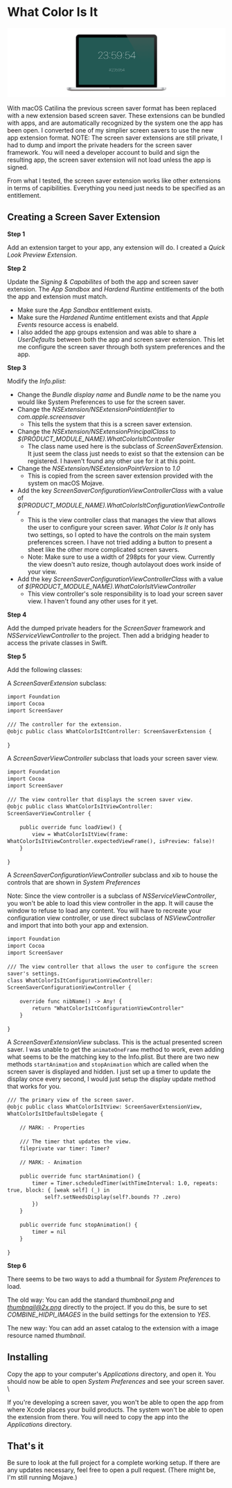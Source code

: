#  What Color Is It

![banner](README/Example.png)

With macOS Catilina the previous screen saver format has been replaced with a new extension based screen saver. These extensions can be bundled with apps, and are automatically recognized by the system one the app has been open. I converted one of my simplier screen savers to use the new app extension format. NOTE: The screen saver extensions are still private, I had to dump and import the private headers for the screen saver framework. You will need a developer account to build and sign the resulting app, the screen saver extension will not load unless the app is signed.

From what I tested, the screen saver extension works like other extensions in terms of capibilities. Everything you need just needs to be specified as an entitlement.

## Creating a Screen Saver Extension

**Step 1**

Add an extension target to your app, any extension will do. I created a *Quick Look Preview Extension*.

**Step 2**

Update the *Signing & Capabilites* of both the app and screen saver extension. The *App Sandbox* and *Hardend Runtime* entitlements of the both the app and extension must match.

- Make sure the *App Sandbox* entitlement exists.
- Make sure the *Hardened Runtime* entitlement exists and that *Apple Events* resource access is enabeld.
- I also added the app groups extension and was able to share a *UserDefaults* between both the app and screen saver extension. This let me configure the screen saver through both system preferences and the app.

**Step 3**

Modify the *Info.plist*:

- Change the *Bundle display name* and *Bundle name* to be the name you would like System Preferences to use for the screen saver.
- Change the *NSExtension/NSExtensionPointIdentifier* to *com.apple.screensaver*
    - This tells the system that this is a screen saver extension.
- Change the *NSExtension/NSExtensionPrincipalClass* to *$(PRODUCT_MODULE_NAME).WhatColorIsItController*
    - The class name used here is the subclass of *ScreenSaverExtension*. It just seem the class just needs to exist so that the extension can be registered. I haven't found any other use for it at this point.
- Change the *NSExtension/NSExtensionPointVersion* to *1.0*
    - This is copied from the screen saver extension provided with the system on macOS Mojave.
- Add the key *ScreenSaverConfigurationViewControllerClass* with a value of *$(PRODUCT_MODULE_NAME).WhatColorIsItConfigurationViewController*
    - This is the view controller class that manages the view that allows the user to configure your screen saver. *What Color Is It* only has two settings, so I opted to have the controls on the main system preferences screen. I have not tried adding a button to present a sheet like the other more complicated screen savers.
    - Note: Make sure to use a width of 298pts for your view. Currently the view doesn't auto resize, though autolayout does work inside of your view.
- Add the key *ScreenSaverConfigurationViewControllerClass* with a value of *$(PRODUCT_MODULE_NAME).WhatColorIsItViewController*
    - This view controller's sole responsibility is to load your screen saver view. I haven't found any other uses for it yet.
    
**Step 4**

Add the dumped private headers for the *ScreenSaver* framework and *NSServiceViewController* to the project. Then add a bridging header to access the private classes in Swift.

**Step 5**

Add the following classes:

A *ScreenSaverExtension* subclass:
```
import Foundation
import Cocoa
import ScreenSaver

/// The controller for the extension.
@objc public class WhatColorIsItController: ScreenSaverExtension {
    
}
```

A *ScreenSaverViewController* subclass that loads your screen saver view.
```
import Foundation
import Cocoa
import ScreenSaver

/// The view controller that displays the screen saver view.
@objc public class WhatColorIsItViewController: ScreenSaverViewController {
    
    public override func loadView() {
        view = WhatColorIsItView(frame: WhatColorIsItViewController.expectedViewFrame(), isPreview: false)!
    }
    
}
```

A *ScreenSaverConfigurationViewController* subclass and xib to house the controls that are shown in *System Preferences* 

Note: Since the view controller is a subclass of *NSServiceViewController*, you won't be able to load this view controller in the app. It will cause the window to refuse to load any content. You will have to recreate your configuration view controller, or use direct subclass of *NSViewController* and import that into both your app and extension.

```
import Foundation
import Cocoa
import ScreenSaver

/// The view controller that allows the user to configure the screen saver's settings.
class WhatColorIsItConfigurationViewController: ScreenSaverConfigurationViewController {
    
    override func nibName() -> Any! {
        return "WhatColorIsItConfigurationViewController"
    }
    
}
```

A *ScreenSaverExtensionView* subclass. This is the actual presented screen saver. I was unable to get the `animateOneFrame` method to work, even adding what seems to be the matching key to the Info.plist. But there are two new methods `startAnimation` and `stopAnimation` which are called when the screen saver is displayed and hidden. I just set up a timer to update the display once every second, I would just setup the display update method that works for you.
```
/// The primary view of the screen saver.
@objc public class WhatColorIsItView: ScreenSaverExtensionView, WhatColorIsItDefaultsDelegate {
    
    // MARK: - Properties
    
    /// The timer that updates the view.
    fileprivate var timer: Timer?
    
    // MARK: - Animation
    
    public override func startAnimation() {
        timer = Timer.scheduledTimer(withTimeInterval: 1.0, repeats: true, block: { [weak self] (_) in
            self?.setNeedsDisplay(self?.bounds ?? .zero)
        })
    }
    
    public override func stopAnimation() {
        timer = nil
    }
    
}
```

**Step 6**

There seems to be two ways to add a thumbnail for *System Preferences* to load.

The old way: You can add the standard *thumbnail.png* and *thumbnail@2x.png* directly to the project. If you do this, be sure to set *COMBINE_HIDPI_IMAGES* in the build settings for the extension  to *YES*.

The new way: You can add an asset catalog to the extension with a image resource named *thumbnail*. 

## Installing

Copy the app to your computer's *Applications* directory, and open it. You should now be able to open *System Preferences* and see your screen saver. \

If you're developing a screen saver, you won't be able to open the app from where Xcode places your build products. The system won't be able to open the extension from there. You will need to copy the app into the *Applications* directory.

## That's it

Be sure to look at the full project for a complete working setup. If there are any updates necessary, feel free to open a pull request. (There might be, I'm still running Mojave.)
